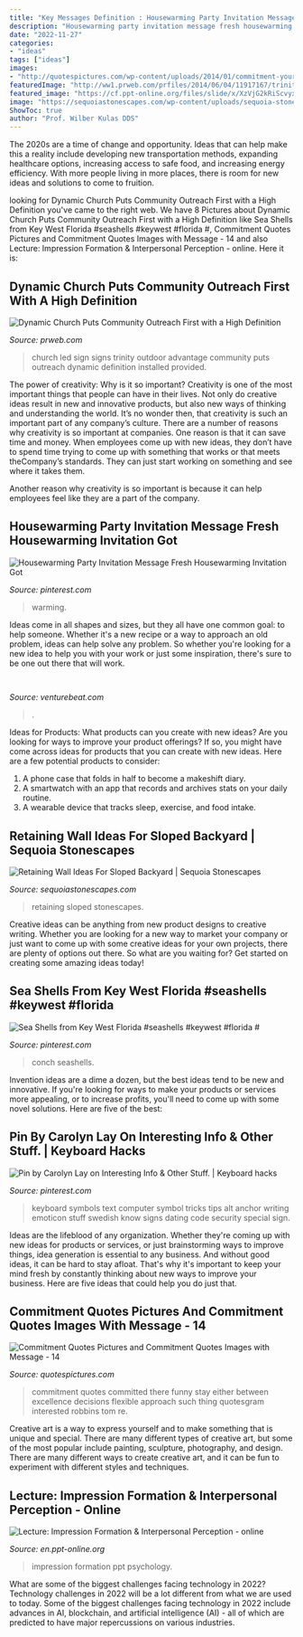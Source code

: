 ```yaml
---
title: "Key Messages Definition : Housewarming Party Invitation Message Fresh Housewarming Invitation Got"
description: "Housewarming party invitation message fresh housewarming invitation got"
date: "2022-11-27"
categories:
- "ideas"
tags: ["ideas"]
images:
- "http://quotespictures.com/wp-content/uploads/2014/01/commitment-youre-either-in-or-youre-out-there-is-no-such-thing-as-life-in-between.jpg"
featuredImage: "http://ww1.prweb.com/prfiles/2014/06/04/11917167/trinity-community-church-kansas-city.jpg"
featured_image: "https://cf.ppt-online.org/files/slide/x/XzVjG2kRiScvyxdB6fCPLTs3IKAEh1OeNUMqpl/slide-16.jpg"
image: "https://sequoiastonescapes.com/wp-content/uploads/sequoia-stonescapes-retaining-walls-0007-1024x576.jpg"
ShowToc: true
author: "Prof. Wilber Kulas DDS"
---
```



The 2020s are a time of change and opportunity. Ideas that can help make this a reality include developing new transportation methods, expanding healthcare options, increasing access to safe food, and increasing energy efficiency. With more people living in more places, there is room for new ideas and solutions to come to fruition.

	

		
looking for Dynamic Church Puts Community Outreach First with a High Definition you've came to the right web. We have 8 Pictures about Dynamic Church Puts Community Outreach First with a High Definition like Sea Shells from Key West Florida #seashells #keywest #florida #, Commitment Quotes Pictures and Commitment Quotes Images with Message - 14 and also Lecture: Impression Formation &amp; Interpersonal Perception - online. Here it is:
		
    
## Dynamic Church Puts Community Outreach First With A High Definition

<img loading=lazy src="http://ww1.prweb.com/prfiles/2014/06/04/11917167/trinity-community-church-kansas-city.jpg" onerror="this.onerror=null;this.src='https://tse1.mm.bing.net/th?id=OIP.kWTeRYYRFpYoyX5i-oQK0wHaC7&amp;pid=15.1';" alt="Dynamic Church Puts Community Outreach First with a High Definition">

_Source: prweb.com_

>church led sign signs trinity outdoor advantage community puts outreach dynamic definition installed provided. 

	

The power of creativity: Why is it so important?
Creativity is one of the most important things that people can have in their lives. Not only do creative ideas result in new and innovative products, but also new ways of thinking and understanding the world. It’s no wonder then, that creativity is such an important part of any company’s culture.
There are a number of reasons why creativity is so important at companies. One reason is that it can save time and money. When employees come up with new ideas, they don’t have to spend time trying to come up with something that works or that meets theCompany’s standards. They can just start working on something and see where it takes them.

Another reason why creativity is so important is because it can help employees feel like they are a part of the company.

    
## Housewarming Party Invitation Message Fresh Housewarming Invitation Got

<img loading=lazy src="https://i.pinimg.com/736x/5d/0b/83/5d0b8389484cd5c8415fce31c062c6bd.jpg" onerror="this.onerror=null;this.src='https://tse4.mm.bing.net/th?id=OIP.CnnruXTltUscx3bA1CIE8AHaLK&amp;pid=15.1';" alt="Housewarming Party Invitation Message Fresh Housewarming Invitation Got">

_Source: pinterest.com_

>warming. 

	

Ideas come in all shapes and sizes, but they all have one common goal: to help someone. Whether it's a new recipe or a way to approach an old problem, ideas can help solve any problem. So whether you're looking for a new idea to help you with your work or just some inspiration, there's sure to be one out there that will work.

    
## 

<img loading=lazy src="https://venturebeat.com/wp-content/uploads/2020/01/Profile.png?w=291" onerror="this.onerror=null;this.src='https://tse4.mm.bing.net/th?id=OIP.LJoldeBoXQJL64p5Ct2WtQAAAA&amp;pid=15.1';" alt="">

_Source: venturebeat.com_

>. 

	

Ideas for Products: What products can you create with new ideas?
Are you looking for ways to improve your product offerings? If so, you might have come across ideas for products that you can create with new ideas. Here are a few potential products to consider: 
1. A phone case that folds in half to become a makeshift diary.
2. A smartwatch with an app that records and archives stats on your daily routine.
3. A wearable device that tracks sleep, exercise, and food intake.

    
## Retaining Wall Ideas For Sloped Backyard | Sequoia Stonescapes

<img loading=lazy src="https://sequoiastonescapes.com/wp-content/uploads/sequoia-stonescapes-retaining-walls-0007-1024x576.jpg" onerror="this.onerror=null;this.src='https://tse3.mm.bing.net/th?id=OIP.Dfs8TWncMF6RU9sOdryxHgHaEK&amp;pid=15.1';" alt="Retaining Wall Ideas For Sloped Backyard | Sequoia Stonescapes">

_Source: sequoiastonescapes.com_

>retaining sloped stonescapes. 

	

Creative ideas can be anything from new product designs to creative writing. Whether you are looking for a new way to market your company or just want to come up with some creative ideas for your own projects, there are plenty of options out there. So what are you waiting for? Get started on creating some amazing ideas today!

    
## Sea Shells From Key West Florida #seashells #keywest #florida #

<img loading=lazy src="https://i.pinimg.com/originals/c6/dd/4d/c6dd4dafd4cb8678b5b9178079421203.jpg" onerror="this.onerror=null;this.src='https://tse1.mm.bing.net/th?id=OIP.TSb2C2TUjWyaxcpRy5fPMAHaJ5&amp;pid=15.1';" alt="Sea Shells from Key West Florida #seashells #keywest #florida #">

_Source: pinterest.com_

>conch seashells. 

	

Invention ideas are a dime a dozen, but the best ideas tend to be new and innovative. If you're looking for ways to make your products or services more appealing, or to increase profits, you'll need to come up with some novel solutions. Here are five of the best: 

    
## Pin By Carolyn Lay On Interesting Info &amp; Other Stuff. | Keyboard Hacks

<img loading=lazy src="https://i.pinimg.com/736x/0c/93/47/0c93471d7d9f73a965c38246bd86eef6--keyboard-symbols-computer-keyboard.jpg" onerror="this.onerror=null;this.src='https://tse2.mm.bing.net/th?id=OIP.YBTmY9MvfoWRcIcYYavogQHaKA&amp;pid=15.1';" alt="Pin by Carolyn Lay on Interesting Info &amp; Other Stuff. | Keyboard hacks">

_Source: pinterest.com_

>keyboard symbols text computer symbol tricks tips alt anchor writing emoticon stuff swedish know signs dating code security special sign. 

	

Ideas are the lifeblood of any organization. Whether they're coming up with new ideas for products or services, or just brainstorming ways to improve things, idea generation is essential to any business. And without good ideas, it can be hard to stay afloat. That's why it's important to keep your mind fresh by constantly thinking about new ways to improve your business. Here are five ideas that could help you do just that.

    
## Commitment Quotes Pictures And Commitment Quotes Images With Message - 14

<img loading=lazy src="http://quotespictures.com/wp-content/uploads/2014/01/commitment-youre-either-in-or-youre-out-there-is-no-such-thing-as-life-in-between.jpg" onerror="this.onerror=null;this.src='https://tse4.mm.bing.net/th?id=OIP.GUwhWEHZ7UBPxk7D4eIjswHaJ4&amp;pid=15.1';" alt="Commitment Quotes Pictures and Commitment Quotes Images with Message - 14">

_Source: quotespictures.com_

>commitment quotes committed there funny stay either between excellence decisions flexible approach such thing quotesgram interested robbins tom re. 

	

Creative art is a way to express yourself and to make something that is unique and special. There are many different types of creative art, but some of the most popular include painting, sculpture, photography, and design. There are many different ways to create creative art, and it can be fun to experiment with different styles and techniques.

    
## Lecture: Impression Formation &amp; Interpersonal Perception - Online

<img loading=lazy src="https://cf.ppt-online.org/files/slide/x/XzVjG2kRiScvyxdB6fCPLTs3IKAEh1OeNUMqpl/slide-16.jpg" onerror="this.onerror=null;this.src='https://tse2.mm.bing.net/th?id=OIP.1QMEikOGrGYCzEVd1aV42wHaFj&amp;pid=15.1';" alt="Lecture: Impression Formation &amp; Interpersonal Perception - online">

_Source: en.ppt-online.org_

>impression formation ppt psychology. 

	

What are some of the biggest challenges facing technology in 2022?
Technology challenges in 2022 will be a lot different from what we are used to today. Some of the biggest challenges facing technology in 2022 include advances in AI, blockchain, and artificial intelligence (AI) - all of which are predicted to have major repercussions on various industries.

